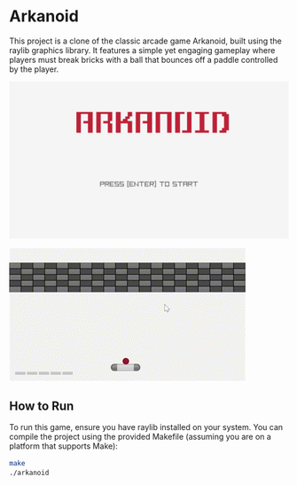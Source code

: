 # Arkanoid

This project is a clone of the classic arcade game Arkanoid, built using the raylib graphics library. It features a simple yet engaging gameplay where players must break bricks with a ball that bounces off a paddle controlled by the player.


![Title Screen](screenshots/title.png)


![Gameplay](screenshots/game.gif)

## How to Run

To run this game, ensure you have raylib installed on your system. You can compile the project using the provided Makefile (assuming you are on a platform that supports Make):

```bash
make
./arkanoid